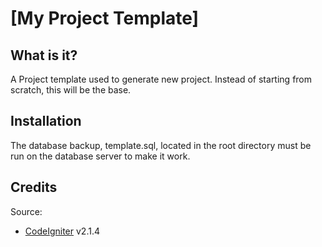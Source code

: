 [My Project Template]
=============================

What is it?
------------

A Project template used to generate new project. Instead of starting from scratch, this will be the base.

Installation
------------

The database backup, template.sql, located in the root directory must be run on the database server to make it work.

Credits
--------

Source:

- [CodeIgniter](http://ellislab.com/codeigniter) v2.1.4